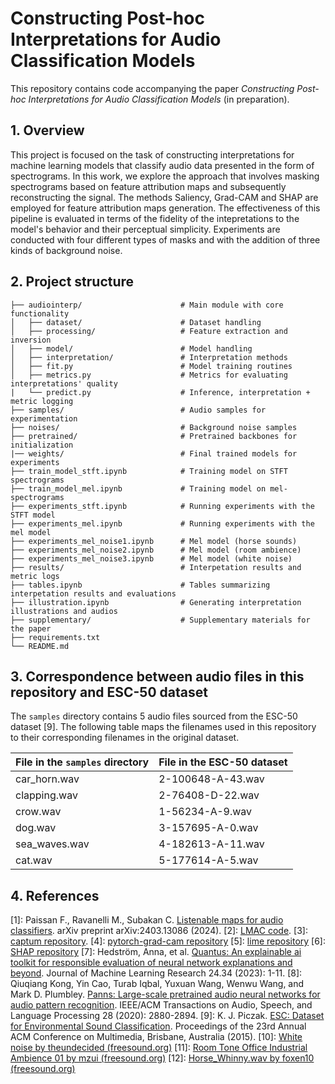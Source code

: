 # Constructing Post-hoc Interpretations for Audio Classification Models

This repository contains code accompanying the paper *Constructing Post-hoc Interpretations for Audio Classification Models* (in preparation).

## 1. Overview

This project is focused on the task of constructing interpretations for machine learning models that classify audio data presented in the form of spectrograms. In this work, we explore the approach that involves masking spectrograms based on feature attribution maps and subsequently reconstructing the signal. The methods Saliency, Grad-CAM and SHAP are employed for feature attribution maps generation. The effectiveness of this pipeline is evaluated in terms of the fidelity of the intepretations to the model's behavior and their perceptual simplicity. Experiments are conducted with four different types of masks and with the addition of three kinds of background noise.

## 2. Project structure
```text
├── audiointerp/                      # Main module with core functionality
│   ├── dataset/                      # Dataset handling
│   ├── processing/                   # Feature extraction and inversion
│   ├── model/                        # Model handling
│   ├── interpretation/               # Interpretation methods
│   ├── fit.py                        # Model training routines
│   ├── metrics.py                    # Metrics for evaluating interpretations' quality
|   └── predict.py                    # Inference, interpretation + metric logging
├── samples/                          # Audio samples for experimentation
├── noises/                           # Background noise samples
├── pretrained/                       # Pretrained backbones for initialization
|── weights/                          # Final trained models for experiments
├── train_model_stft.ipynb            # Training model on STFT spectrograms
├── train_model_mel.ipynb             # Training model on mel-spectrograms
├── experiments_stft.ipynb            # Running experiments with the STFT model
├── experiments_mel.ipynb             # Running experiments with the mel model
├── experiments_mel_noise1.ipynb      # Mel model (horse sounds)
├── experiments_mel_noise2.ipynb      # Mel model (room ambience)
├── experiments_mel_noise3.ipynb      # Mel model (white noise)
├── results/                          # Interpetation results and metric logs
├── tables.ipynb                      # Tables summarizing interpetation results and evaluations
├── illustration.ipynb                # Generating interpretation illustrations and audios
├── supplementary/                    # Supplementary materials for the paper
├── requirements.txt
└── README.md
```

## 3. Correspondence between audio files in this repository and ESC-50 dataset

The `samples` directory contains 5 audio files sourced from the ESC-50 dataset [9]. The following table maps the filenames used in this repository to their corresponding filenames in the original dataset.

| File in the `samples` directory   | File in the ESC-50 dataset   |
| --------------------------------- | ---------------------------- |
|  car_horn.wav                     |  2-100648-A-43.wav           |
|  clapping.wav                     |  2-76408-D-22.wav            |
|  crow.wav                         |  1-56234-A-9.wav             |
|  dog.wav                          |  3-157695-A-0.wav            |
|  sea_waves.wav                    |  4-182613-A-11.wav           |
|  cat.wav                          |  5-177614-A-5.wav            |


## 4. References
[1]: Paissan F., Ravanelli M., Subakan C. [Listenable maps for audio classifiers]((https://doi.org/10.48550/arXiv.2403.13086)). arXiv preprint arXiv:2403.13086 (2024).
[2]: [LMAC code](https://github.com/speechbrain/speechbrain/tree/develop/recipes/ESC50/interpret).
[3]: [captum repository](https://github.com/meta-pytorch/captum).
[4]: [pytorch-grad-cam repository](https://github.com/jacobgil/pytorch-grad-cam)
[5]: [lime repository](https://github.com/marcotcr/lime)
[6]: [SHAP repository](https://github.com/shap/shap)
[7]: Hedström, Anna, et al. [Quantus: An explainable ai toolkit for responsible evaluation of neural network explanations and beyond](https://www.jmlr.org/papers/v24/22-0142.html). Journal of Machine Learning Research 24.34 (2023): 1-11.
[8]: Qiuqiang Kong, Yin Cao, Turab Iqbal, Yuxuan Wang, Wenwu Wang, and Mark D. Plumbley. [Panns: Large-scale pretrained audio neural networks for audio pattern recognition](https://doi.org/10.1109/TASLP.2020.3030497). IEEE/ACM Transactions on Audio, Speech, and Language Processing 28 (2020): 2880-2894.
[9]: K. J. Piczak. [ESC: Dataset for Environmental Sound Classification](https://dx.doi.org/10.1145/2733373.2806390). Proceedings of the 23rd Annual ACM Conference on Multimedia, Brisbane, Australia (2015).
[10]: [White noise by theundecided (freesound.org)](https://freesound.org/people/theundecided/sounds/165058/)
[11]: [Room Tone Office Industrial Ambience 01 by mzui (freesound.org)](https://freesound.org/people/mzui/sounds/203297/)
[12]: [Horse_Whinny.wav by foxen10 (freesound.org)](https://freesound.org/people/foxen10/sounds/149024/)